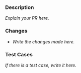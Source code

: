 ### Description
_Explain your PR here._

### Changes
- _Write the changes made here._

### Test Cases
_If there is a test case, write it here._
